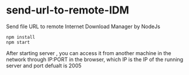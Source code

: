 # send-url-to-remote-IDM
Send file URL to remote Internet Download Manager by NodeJs

```
npm install
npm start

```
After starting server , you can access it from another machine in the network through
IP:PORT in the browser, which IP is the IP of the running server and port defualt is 2005
